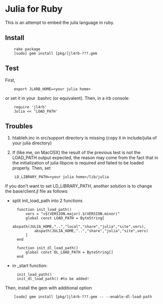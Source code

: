 # Julia for Ruby

This is an attempt to embed the julia language in ruby.

## Install

		rake package
		[sudo] gem install [pkg/]jl4rb-???.gem

## Test

First,

		export JL4RB_HOME=<your julia home>

or set it in your .bashrc (or equivalent). Then, in a irb console:

		require 'jl4rb'
		Julia << 'LOAD_PATH'

## Troubles

1. htableh.inc in src/support directory is missing (copy it in include/julia of your julia directory) 

2. If (like me, on MacOSX) the result of the previous test is not the LOAD_PATH output expected, the reason may come from the fact that in the initialization of julia libpcre is required and failed to be loaded properly. Then, set

		LD_LIBRARY_PATH=<your julia home>/lib/julia

If you don't want to set LD_LIBRARY_PATH, another solution is to change the base/client.jl file as follows: 

+ split init_load_path into 2 functions

		function init_load_path()
			vers = "v$(VERSION.major).$(VERSION.minor)"
			global const LOAD_PATH = ByteString[
				abspath(JULIA_HOME,"..","local","share","julia","site",vers),
				abspath(JULIA_HOME,"..","share","julia","site",vers)
			]
		end
		 
		function init_dl_load_path()
			global const DL_LOAD_PATH = ByteString[]
		end

+ in _start function:

		init_load_path()
		init_dl_load_path() #to be added!

Then, install the gem with additional option

		[sudo] gem install [pkg/]jl4rb-???.gem -- --enable-dl-load-path
